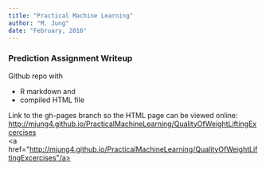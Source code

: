```yaml
---
title: "Practical Machine Learning"
author: "M. Jung"
date: "February, 2016"
---
```

### Prediction Assignment Writeup
Github repo with 

*   R markdown and 
*   compiled HTML file 

Link to the gh-pages branch so the HTML page can be viewed online:    
http://mjung4.github.io/PracticalMachineLearning/QualityOfWeightLiftingExcercises    
<a href="http://mjung4.github.io/PracticalMachineLearning/QualityOfWeightLiftingExcercises"/a>

